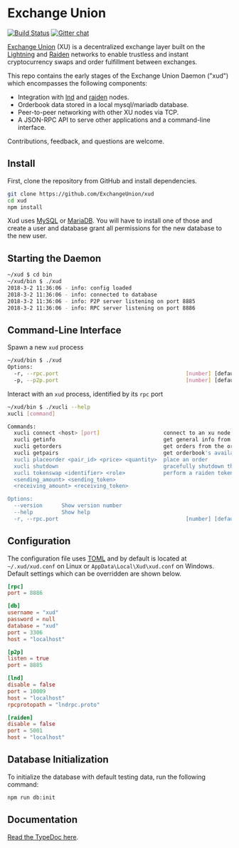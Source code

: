 # Exchange Union

[![Build Status](https://travis-ci.org/ExchangeUnion/xud.svg?branch=master)](https://travis-ci.org/ExchangeUnion/xud) [![Gitter chat](https://img.shields.io/badge/chat-on%20gitter-rose.svg)](https://gitter.im/exchangeunion/Lobby)

[Exchange Union](https://www.exchangeunion.com/) (XU) is a decentralized exchange layer built on the [Lightning](http://lightning.network/) and [Raiden](https://raiden.network/) networks to enable trustless and instant cryptocurrency swaps and order fulfillment between exchanges.

This repo contains the early stages of the Exchange Union Daemon ("xud") which encompasses the following components:

* Integration with [lnd](https://github.com/lightningnetwork/lnd) and [raiden](https://github.com/raiden-network/raiden) nodes.
* Orderbook data stored in a local mysql/mariadb database.
* Peer-to-peer networking with other XU nodes via TCP.
* A JSON-RPC API to serve other applications and a command-line interface.

Contributions, feedback, and questions are welcome.

## Install

First, clone the repository from GitHub and install dependencies.

```bash
git clone https://github.com/ExchangeUnion/xud
cd xud
npm install
```

Xud uses [MySQL](https://www.mysql.com/) or [MariaDB](https://mariadb.org/). You will have to install one of those and create a user and database grant all permissions for the new database to the new user.

## Starting the Daemon

```bash
~/xud $ cd bin
~/xud/bin $ ./xud
2018-3-2 11:36:06 - info: config loaded
2018-3-2 11:36:06 - info: connected to database
2018-3-2 11:36:06 - info: P2P server listening on port 8885
2018-3-2 11:36:06 - info: RPC server listening on port 8886
```

## Command-Line Interface

Spawn a new `xud` process

```bash
~/xud/bin $ ./xud
Options:
  -r, --rpc.port                                        [number] [default: 8886]
  -p, --p2p.port                                        [number] [default: 8885]
```

Interact with an `xud` process, identified by its `rpc` port

```bash
~/xud/bin $ ./xucli --help
xucli [command]

Commands:
  xucli connect <host> [port]                    connect to an xu node
  xucli getinfo                                  get general info from the xud node
  xucli getorders                                get orders from the orderbook
  xucli getpairs                                 get orderbook's available pairs
  xucli placeorder <pair_id> <price> <quantity>  place an order
  xucli shutdown                                 gracefully shutdown the xud node
  xucli tokenswap <identifier> <role>            perform a raiden token swap
  <sending_amount> <sending_token>
  <receiving_amount> <receiving_token>

Options:
  --version      Show version number                                   [boolean]
  --help         Show help                                             [boolean]
  -r, --rpc.port                                        [number] [default: 8886]
```

## Configuration

The configuration file uses [TOML](https://github.com/toml-lang/toml) and by default is located at  `~/.xud/xud.conf` on Linux or `AppData\Local\Xud\xud.conf` on Windows. Default settings which can be overridden are shown below.

```toml
[rpc]
port = 8886

[db]
username = "xud"
password = null
database = "xud"
port = 3306
host = "localhost"

[p2p]
listen = true
port = 8885

[lnd]
disable = false
port = 10009
host = "localhost"
rpcprotopath = "lndrpc.proto"

[raiden]
disable = false
port = 5001
host = "localhost"
```

## Database Initialization

To initialize the database with default testing data, run the following command:

```bash
npm run db:init
```

## Documentation

[Read the TypeDoc here](https://exchangeunion.github.io/xud-typedoc/).
